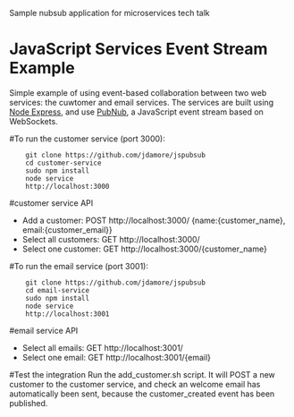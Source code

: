Sample nubsub application for microservices tech talk

# JavaScript Services Event Stream Example
Simple example of using event-based collaboration between two web services: the cuwtomer and email services.
The services are built using [Node Express](http://expressjs.com), and use [PubNub](www.pubnub.com), a JavaScript event stream based on WebSockets.

#To run the customer service (port 3000):
```
    git clone https://github.com/jdamore/jspubsub
    cd customer-service
    sudo npm install
    node service
    http://localhost:3000
```

#customer service API
- Add a customer: 			POST http://localhost:3000/ {name:{customer_name}, email:{customer_email}}
- Select all customers: 	GET http://localhost:3000/
- Select one customer: 		GET http://localhost:3000/{customer_name}

#To run the email service (port 3001):
```
    git clone https://github.com/jdamore/jspubsub
    cd email-service
    sudo npm install
    node service
    http://localhost:3001
```

#email service API
- Select all emails: 	GET http://localhost:3001/
- Select one email: 	GET http://localhost:3001/{email}

#Test the integration
Run the add_customer.sh script. It will POST a new customer to the customer service, and check an welcome email has automatically been sent, because the customer_created event has been published.


